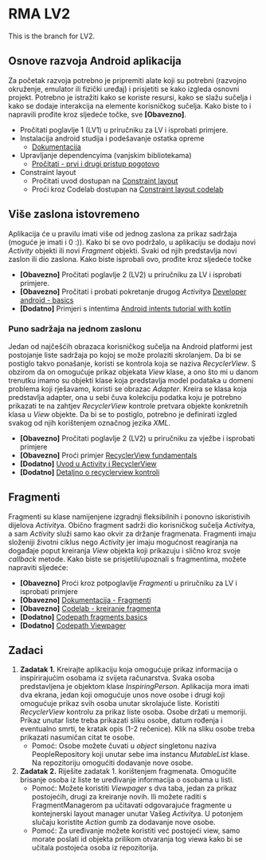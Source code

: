 # RMA LV2
This is the branch for LV2.

## Osnove razvoja Android aplikacija

Za početak razvoja potrebno je pripremiti alate koji su potrebni (razvojno okruženje, emulator ili fizički uređaj) i prisjetiti se kako izgleda osnovni projekt. Potrebno je istražiti kako se koriste resursi, kako se slažu sučelja i kako se dodaje interakcija na elemente korisničkog sučelja. Kako biste to i napravili prođite kroz sljedeće točke, sve **[Obavezno]**. 

* Pročitati poglavlje 1 (LV1) u priručniku za LV i isprobati primjere.
* Instalacija android studija i podešavanje ostatka opreme
	* [Dokumentacija](https://developer.android.com/studio/install)	
* Upravljanje dependencyima (vanjskim bibliotekama)
	* [Pročitati - prvi i drugi pristup pogotovo](https://proandroiddev.com/how-to-manage-dependencies-in-multi-module-project-84620afbb415)
* Constraint layout
	* Pročitati uvod dostupan na [Constraint layout](			https://medium.com/exploring-android/exploring-the-new-android-constraintlayout-eed37fe8d8f1)
	* Proći kroz Codelab dostupan na [Constraint layout codelab](https://codelabs.developers.google.com/codelabs/constraint-layout/index.html#0)

## Više zaslona istovremeno

Aplikacija će u pravilu imati više od jednog zaslona za prikaz sadržaja (moguće je imati i 0 :)). Kako bi se ovo podržalo,  u aplikaciju se dodaju novi *Activity* objekti ili novi *Fragment* objekti. Svaki od njih predstavlja novi zaslon ili dio zaslona. Kako biste isprobali ovo, prođite kroz sljedeće točke

* **[Obavezno]** Pročitati poglavlje 2 (LV2) u priručniku za LV i isprobati primjere.
* **[Obavezno]** Pročitati i probati pokretanje drugog *Activity*a [Developer android - basics](https://developer.android.com/training/basics/firstapp/starting-activity)
* **[Dodatno]** Primjeri s intentima [Android intents tutorial with kotlin](https://www.raywenderlich.com/4700198-android-intents-tutorial-with-kotlin)


### Puno sadržaja na jednom zaslonu

Jedan od najčešćih obrazaca korisničkog sučelja na Android platformi jest postojanje liste sadržaja po kojoj se može prolaziti skrolanjem. Da bi se postiglo takvo ponašanje, koristi se kontrola koja se naziva *RecyclerView*. S obzirom da on omogućuje prikaz objekata *View* klase, a ono što mi u danom trenutku imamo su objekti klase koja predstavlja model podataka u domeni problema koji rješavamo, koristi se obrazac *Adapter*. Kreira se klasa koja predstavlja adapter, ona u sebi čuva kolekciju podatka koju je potrebno prikazati te na zahtjev *RecyclerView* kontrole pretvara objekte konkretnih klasa u *View* objekte. Da bi se to postiglo, potrebno je definirati izgled svakog od njih korištenjem označnog jezika *XML*. 

* **[Obavezno]** Pročitati poglavlje 2 (LV2) u priručniku za vježbe i isprobati primjere
* **[Obavezno]** Proći primjer [RecyclerView fundamentals](https://codelabs.developers.google.com/codelabs/kotlin-android-training-recyclerview-fundamentals/#0)
* **[Dodatno]** [Uvod u Activity i RecyclerView]( https://www.raywenderlich.com/2705552-introduction-to-android-activities-with-kotlin)
* **[Dodatno]** [Detaljno o recyclerview kontroli](https://guides.codepath.com/android/using-the-recyclerview)

## Fragmenti

Fragmenti su klase namijenjene izgradnji fleksibilnih i ponovno iskoristivih dijelova *Activity*a. Obično fragment sadrži dio korisničkog sučelja *Activity*a, a sam *Activity* služi samo kao okvir za držanje fragmenata. Fragmenti imaju složeniji životni ciklus nego *Activity* jer imaju mogućnost reagiranja na događaje poput kreiranja *View* objekta koji prikazuju i slično kroz svoje *callback* metode. Kako biste se prisjetili/upoznali s fragmentima, možete napraviti sljedeće:

* **[Obavezno]** Proći kroz potpoglavlje *Fragmenti* u priručniku za LV i isprobati primjere
* **[Obavezno]** [Dokumentacija - Fragmenti](https://developer.android.com/guide/components/fragments)
* **[Obavezno]** [Codelab - kreiranje fragmenta](https://google.dev/codelabs/kotlin-android-training-create-and-add-fragment#0)
* **[Dodatno]** [Codepath fragments basics](https://github.com/codepath/android_guides/wiki/Creating-and-Using-Fragments)
* **[Dodatno]** [Codepath Viewpager](https://guides.codepath.com/android/google-play-style-tabs-using-tablayout)



## Zadaci

1. **Zadatak 1.** Kreirajte aplikaciju koja omogućuje prikaz informacija o inspirirajućim osobama iz svijeta računarstva. Svaka osoba predstavljena je objektom klase *InspiringPerson*. Aplikacija mora imati dva ekrana, jedan koji omogućuje unos nove osobe i drugi koji omogućuje prikaz svih osoba unutar skrolajuće liste. Koristiti *RecyclerView* kontrolu za prikaz liste osoba. Osobe držati u memoriji. Prikaz unutar liste treba prikazati sliku osobe, datum rođenja i eventualno smrti, te kratak opis (1-2 rečenice). Klik na sliku osobe treba prikazati nasumičan citat te osobe. 
	* Pomoć: Osobe možete čuvati u *object* singletonu naziva PeopleRepository koji unutar sebe ima instancu *MutableList* klase. Na repozitoriju omogućiti dodavanje nove osobe.
2. **Zadatak 2.** Riješite zadatak 1. korištenjem fragmenata. Omogućite brisanje osoba iz liste te uređivanje informacija o osobama u listi.
	* Pomoć: Možete koristiti *Viewpager* s dva taba, jedan za prikaz postojećih, drugi za kreiranje novih. Ili možete raditi s FragmentManagerom pa učitavati odgovarajuće fragmente u kontejnerski layout manager unutar Vašeg *Activity*a. U potonjem slučaju koristite *Action* gumb za dodavanje nove osobe.
	* Pomoć: Za uređivanje možete koristiti već postojeći view, samo morate poslati id objekta prilikom otvaranja tog viewa kako bi se učitala postojeća osoba iz repozitorija.
